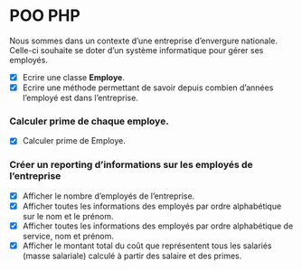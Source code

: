 # POO PHP

Nous sommes dans un contexte d’une entreprise d’envergure nationale. Celle-ci souhaite se doter d’un système informatique pour gérer ses employés.

- [x] Ecrire une classe **Employe**.
- [x] Ecrire  une  méthode permettant de savoir depuis combien d’années l’employé est dans l’entreprise.
### Calculer prime de chaque employe.
- [x] Calculer prime de Employe.
### Créer un reporting d’informations sur les employés de l’entreprise
- [x] Afficher le nombre d’employés de l’entreprise.
- [x] Afficher toutes les informations des employés par ordre alphabétique sur le nom et le prénom.
- [x] Afficher toutes les informations des employés par ordre alphabétique de service, nom et prénom. 
- [x] Afficher le montant total du coût que représentent tous les salariés (masse salariale) calculé à partir des salaire et des primes.